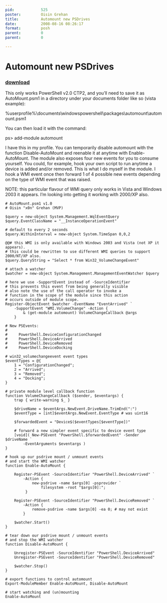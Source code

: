 ```yaml
---
pid:            525
poster:         Oisin Grehan
title:          Automount new PSDrives
date:           2008-08-16 08:26:17
format:         posh
parent:         0
parent:         0

---
```


# Automount new PSDrives

### [download](525.ps1)

This only works PowerShell v2.0 CTP2, and you’ll need to save it as AutoMount.psm1 in a directory under your documents folder like so (vista example):

%userprofile%\documents\windowspowershell\packages\automount\automount.psm1

You can then load it with the command:

ps> add-module automount

I have this in my profile.  You can temporarily disable automount with the function Disable-AutoMount and reenable it at anytime with Enable-AutoMount. The module also exposes four new events for you to consume yourself. You could, for example, hook your own script to run anytime a device is added and/or removed. This is what I do myself in the module. I hook a WMI event once then forward 1 of 4 possible new events depending on the type of WMI event that was raised. 

NOTE: this particular flavour of WMI query only works in Vista and Windows 2003 it appears. I’m looking into getting it working with 2000/XP also.

```posh
# AutoMount.psm1 v1.0   
# Oisin "x0n" Grehan (MVP)   
  
$query = new-object System.Management.WqlEventQuery   
$query.EventClassName = "__InstanceOperationEvent"  
  
# default to every 2 seconds   
$query.WithinInterval = new-object System.TimeSpan 0,0,2   
  
@@# this WMI is only available with Windows 2003 and Vista (not XP it appears).
# this could be rewritten to use different WMI queries to support 2000/NT/XP also.   
$query.QueryString = "Select * from Win32_VolumeChangeEvent"  
  
# attach a watcher   
$watcher = new-object System.Management.ManagementEventWatcher $query  
  
# here we use -SupportEvent instead of -SourceIdentifier   
# this prevents this event from being generally visible   
# also note the use of the call operator to invoke a    
# function in the scope of the module since this action   
# occurs outside of module scope.   
Register-ObjectEvent $watcher -EventName "EventArrived" `   
    -SupportEvent "WMI.VolumeChange" -Action {   
        & (get-module automount) VolumeChangeCallback @args  
    }   
  
# New PSEvents:   
#   
#     PowerShell.DeviceConfigurationChanged   
#     PowerShell.DeviceArrived   
#     PowerShell.DeviceRemoved   
#     PowerShell.DeviceDocking   
  
# win32_volumechangeevent event types   
$eventTypes = @{   
    1 = "ConfigurationChanged";   
    2 = "Arrived";   
    3 = "Removed";   
    4 = "Docking";   
}   
  
# private module level callback function   
function VolumeChangeCallback ($sender, $eventargs) {   
    trap { write-warning $_ }   
  
    $driveName = $eventArgs.NewEvent.DriveName.TrimEnd(":")   
    $eventType = [int]$eventArgs.NewEvent.EventType # was uint16   
  
    $forwardedEvent = "Device$($eventTypes[$eventType])"  
       
    # forward a new simpler event specific to device event type   
    [void]( New-PSEvent "PowerShell.$forwardedEvent" -Sender $driveName `   
        -EventArguments $eventargs )   
}   
  
# hook up our psdrive mount / unmount events   
# and start the WMI watcher   
function Enable-AutoMount {   
  
    Register-PSEvent -SourceIdentifier "PowerShell.DeviceArrived" `   
        -Action {               
            new-psdrive -name $args[0] -psprovider `   
                filesystem -root "$args[0]:";   
         }   
  
    Register-PSEvent -SourceIdentifier "PowerShell.DeviceRemoved" `   
        -Action {   
            remove-psdrive -name $args[0] -ea 0; # may not exist   
        }   
       
    $watcher.Start()   
}   
  
# tear down our psdrive mount / unmount events   
# and stop the WMI watcher   
function Disable-AutoMount {   
  
    Unregister-PSEvent -SourceIdentifier "PowerShell.DeviceArrived"  
    Unregister-PSEvent -SourceIdentifier "PowerShell.DeviceRemoved"  
       
    $watcher.Stop()   
}   
  
# export functions to control automount   
Export-ModuleMember Enable-AutoMount, Disable-AutoMount   
  
# start watching and (un)mounting   
Enable-AutoMount

```
